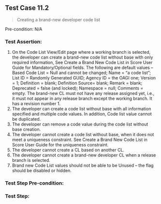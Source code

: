 ## Test Case 11.2

> Creating a brand-new developer code list

Pre-condition: N/A



### Test Assertion:

1. On the Code List View/Edit page where a working branch is selected, the developer can create a brand-new code list without base with only required information, See Create a Brand New Code List in Score User Guide for Mandatory/Optional fields. The following are default values – Based Code List = Null and cannot be changed; Name = “a code list”; List ID = Randomly Generated GUID; Agency ID = the OAGI one; Version = 1; Definition = blank; Definition Source= blank; Remark = blank; Deprecated = false (and locked); Namespace = null; Comments = empty. The brand-new CL must not have any release assigned yet, i.e., it must not appear in any release branch except the working branch. It has a revision number 1.
2. The developer can create a code list without base with all information specified and multiple code values. In addition, Code list value cannot be duplicated.
3. The developer can remove a code value during the code list without base creation.
4. The developer cannot create a code list without base, when it does not meet a uniqueness constraint. See Create a Brand New Code List in Score User Guide for the uniqueness constraint.
5. The developer cannot create a CL based on another CL.
6. The developer cannot create a brand-new developer CL when a release branch is selected.
7. Brand new Code List values should not be able to be Unused – the flag should be disabled or hidden.

### Test Step Pre-condition:



### Test Step: